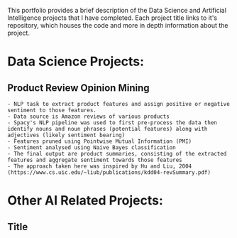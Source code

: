 This portfolio provides a brief description of the Data Science and Artificial Intelligence projects that I have completed. Each project title links to it's repository, which houses the code and more in depth information about the project. 

# Data Science Projects:

## Product Review Opinion Mining

    - NLP task to extract product features and assign positive or negative sentiment to those features.
    - Data source is Amazon reviews of various products
    - Spacy's NLP pipeline was used to first pre-process the data then identify nouns and noun phrases (potential features) along with adjectives (likely sentiment bearing)
    - Features pruned using Pointwise Mutual Information (PMI)
    - Sentiment analysed using Naive Bayes classification
    - The final output are product summaries, consisting of the extracted features and aggregate sentiment towards those features
    - The approach taken here was inspired by Hu and Liu, 2004 (https://www.cs.uic.edu/~liub/publications/kdd04-revSummary.pdf)


# Other AI Related Projects:

## Title

